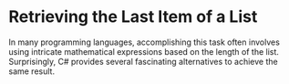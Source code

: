 # Retrieving the Last Item of a List
In many programming languages, accomplishing this task often involves using intricate mathematical expressions based on the length of the list. Surprisingly, C# provides several fascinating alternatives to achieve the same result.

